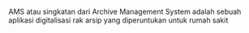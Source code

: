 
AMS atau singkatan dari Archive Management System adalah sebuah aplikasi digitalisasi rak arsip yang diperuntukan untuk rumah sakit
